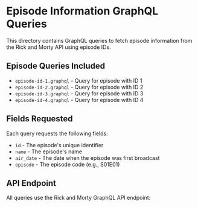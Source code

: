 # Episode Information GraphQL Queries

This directory contains GraphQL queries to fetch episode information from the Rick and Morty API using episode IDs.

## Episode Queries Included

- `episode-id-1.graphql` - Query for episode with ID 1
- `episode-id-2.graphql` - Query for episode with ID 2  
- `episode-id-3.graphql` - Query for episode with ID 3
- `episode-id-4.graphql` - Query for episode with ID 4

## Fields Requested

Each query requests the following fields:
- `id` - The episode's unique identifier
- `name` - The episode's name
- `air_date` - The date when the episode was first broadcast
- `episode` - The episode code (e.g., S01E01)

## API Endpoint

All queries use the Rick and Morty GraphQL API endpoint: